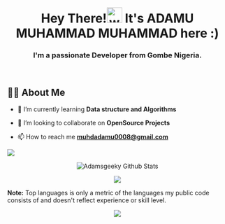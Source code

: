 <h1 align="center">Hey There!<img alt="wave" src="https://emojis.slackmojis.com/emojis/images/1588177020/8809/wave_hello.gif?1588177020" width="35"> It's ADAMU MUHAMMAD MUHAMMAD here :) </h1>
<h3 align="center">I'm a passionate Developer from Gombe Nigeria.</h3>
<br/>

## 🙋‍♂️ About Me

- 🌱 I’m currently learning **Data structure and Algorithms** 

- 👯 I’m looking to collaborate on **OpenSource Projects**

- 📫 How to reach me **muhdadamu0008@gmail.com**

![](https://activity-graph.herokuapp.com/graph?username=Adamsgeeky&theme=react-dark&hide_border=true&area=true)
<br/>
<p align="center"><img src="https://github-readme-streak-stats.herokuapp.com/?user=AdamsGeeky&theme=radical" alt="Adamsgeeky Github Stats" />
  </p>
  <p align="center">
  <img src="https://github-readme-stats.vercel.app/api?username=AdamsGeeky&count_private=true&theme=radical"/>
</p>
<b>Note:</b> Top languages is only a metric of the languages my public code consists of and doesn't reflect experience or skill level.
<p align="center">
  <img src ="https://github-readme-stats.vercel.app/api/top-langs/?username=AdamsGeeky&theme=radical&hide=jupyter%20notebook&layout=compact&langs_count=8">
</p>
<!--
**AdamsGeeky/AdamsGeeky** is a ✨ _special_ ✨ repository because its `README.md` (this file) appears on your GitHub profile.

Here are some ideas to get you started:

- 🔭 I’m currently working on ...
- 🌱 I’m currently learning ...
- 👯 I’m looking to collaborate on ...
- 🤔 I’m looking for help with ...
- 💬 Ask me about ...
- 📫 How to reach me: ...
- 😄 Pronouns: ...
- ⚡ Fun fact: ...
-->
<p align="center"> 
  Visitor count<br>
  <img src="https://profile-counter.glitch.me/AdamsGeeky/count.svg" />
</p>

<!-- [Geek Innovative tech](https://www.youtube.com/watch?v=dDiVlC7oRrI&list=PL1tNMhAqE_3bom_21T-O3o8r9D2v4X_gr&index=2) -->